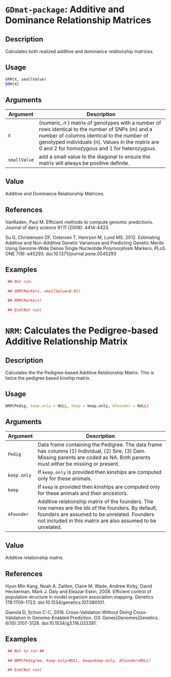 # `GDmat-package`: Additive and Dominance Relationship Matrices

## Description


 Calculates both realized additive and dominance relationship matrices.


## Usage

```r
GRM(X, smallValue)
DRM(X)
```


## Arguments

Argument      |Description
------------- |----------------
```X```     |     (numeric, $n$ ) matrix of genotypes with a number of rows identical to the number of SNPs (m) and a number of columns identical to the number of genotyped individuals (n). Values in the matrix are 0 and 2 for homozygous and 1 for heterozygous.
```smallValue```     |     add a small value to the diagonal to ensure the matrix will always be positive definite.

## Value


 Additive and Dominance Relationship Matrices.


## References


 VanRaden, Paul M. Efficient methods to compute genomic predictions. Journal of dairy science 91.11 (2008): 4414-4423.
 
 Su G, Christensen OF, Ostersen T, Henryon M, Lund MS. 2012. Estimating Additive and Non-Additive Genetic Variances and Predicting Genetic Merits Using Genome-Wide Dense Single Nucleotide Polymorphism Markers. PLoS ONE 7(9): e45293. doi:10.1371/journal.pone.0045293


## Examples

```r 
 ## Not run:
 
 ## GRM(Markers, smallValue=0.01)
 
 ## RRM(Markers)
 
 ## End(Not run)
 ``` 

# `NRM`: Calculates the Pedigree-based Additive Relationship Matrix

## Description


 Calculates the the Pedigree-based Additive Relationship Matrix. This is twice the pedigree based kinship matrix.


## Usage

```r
NRM(Pedig, keep.only = NULL, keep = keep.only, AFounder = NULL)
```


## Arguments

Argument      |Description
------------- |----------------
```Pedig```     |     Data frame containing the Pedigree. The data frame has columns (1) Individual, (2) Sire, (3) Dam. Missing parents are coded as NA. Both parents must either be missing or present.
```keep.only```     |     If `keep.only` is provided then kinships are computed only for these animals.
```keep```     |     If `keep` is provided then kinships are computed only for these animals and their ancestors.
```AFounder```     |     Additive relationship matrix of the founders. The row names are the ids of the founders. By default, founders are assumed to be unrelated. Founders not included in this matrix are also assumed to be unrelated.

## Value


 Additive relationship matrix.


## References


 Hyun Min Kang, Noah A. Zaitlen, Claire M. Wade, Andrew Kirby, David Heckerman, Mark J. Daly and Eleazar Eskin, 2008. Efficient control of population structure in model organism association mapping. Genetics 178:1709-1723. doi:10.1534/genetics.107.080101.
 
 Gianola D, Schon C-C, 2016. Cross-Validation Without Doing Cross-Validation in Genome-Enabled Prediction. G3: Genes|Genomes|Genetics. 6(10):3107-3128. doi:10.1534/g3.116.033381.


## Examples

```r 
 ## Not to run ##
 
 ## NRM(Pedigree, keep.only=NULL, keep=keep.only, AFounder=NULL)
 
 ## End(Not run)
 
 ``` 

